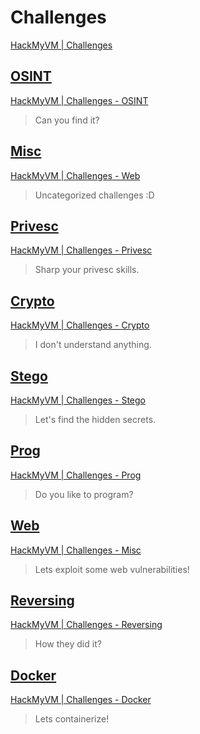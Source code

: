 # Challenges

[HackMyVM | Challenges](https://hackmyvm.eu/challenges/)

## [OSINT](./OSINT/)

[HackMyVM | Challenges - OSINT](https://hackmyvm.eu/challenges/cat.php?c=osint)

> Can you find it?

## [Misc](./Misc/)

[HackMyVM | Challenges - Web](https://hackmyvm.eu/challenges/cat.php?c=web)

> Uncategorized challenges :D

## [Privesc](./Privesc/)

[HackMyVM | Challenges - Privesc](https://hackmyvm.eu/challenges/cat.php?c=privesc)

> Sharp your privesc skills.

## [Crypto](./Crypto/)

[HackMyVM | Challenges - Crypto](https://hackmyvm.eu/challenges/cat.php?c=crypto)

> I don't understand anything.

## [Stego](./Stego/)

[HackMyVM | Challenges - Stego](https://hackmyvm.eu/challenges/cat.php?c=stego)

> Let's find the hidden secrets.

## [Prog](./Prog/)

[HackMyVM | Challenges - Prog](https://hackmyvm.eu/challenges/cat.php?c=prog)

> Do you like to program?

## [Web](./Web/)

[HackMyVM | Challenges - Misc](https://hackmyvm.eu/challenges/cat.php?c=misc)

> Lets exploit some web vulnerabilities!

## [Reversing](./Reversing/)

[HackMyVM | Challenges - Reversing](https://hackmyvm.eu/challenges/cat.php?c=rev)

> How they did it?

## [Docker](./Docker/)

[HackMyVM | Challenges - Docker](https://hackmyvm.eu/challenges/cat.php?c=docker)

> Lets containerize!
